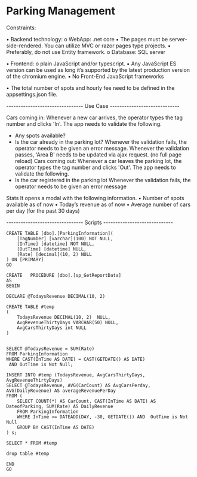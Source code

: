 # Parking Management

Constraints:

• Backend technology: 
	o WebApp: .net core
▪ The pages must be server-side-rendered. You can utilize MVC or razor pages
     type projects.
▪ Preferably, do not use Entity framework.
	o Database: SQL server

• Frontend: 
	o plain JavaScript and/or typescript. 
▪ Any JavaScript ES version can be used as long it’s supported by the latest 
production version of the chromium engine.
▪ No Front-End JavaScript frameworks

• The total number of spots and hourly fee need to be defined in the appsettings.json file.

-------------------------------- Use Case ----------------------------- 

Cars coming in:
Whenever a new car arrives, the operator types the tag number and clicks 'In'. The app needs to validate 
the following.
* Any spots available?
* Is the car already in the parking lot?
Whenever the validation fails, the operator needs to be given an error message.
Whenever the validation passes, 'Area B' needs to be updated via ajax request. (no full page reload)
Cars coming out:
Whenever a car leaves the parking lot, the operator types the tag number and clicks 'Out'. The app 
needs to validate the following.
* Is the car registered in the parking lot
Whenever the validation fails, the operator needs to be given an error message


Stats
It opens a modal with the following information.
• Number of spots available as of now
• Today’s revenue as of now
• Average number of cars per day (for the past 30 days)


-------------------------------- Scripts -----------------------------

```
CREATE TABLE [dbo].[ParkingInformation](
	[TagNumber] [varchar](100) NOT NULL,
	[InTime] [datetime] NOT NULL,
	[OutTime] [datetime] NULL,
	[Rate] [decimal](10, 2) NULL
) ON [PRIMARY]
GO
```


```
CREATE   PROCEDURE [dbo].[sp_GetReportData]
AS
BEGIN

DECLARE @TodaysRevenue DECIMAL(10, 2) 

CREATE TABLE #temp
(
	TodaysRevenue DECIMAL(10, 2)  NULL,
	AvgRevenueThirtyDays VARCHAR(50) NULL,
	AvgCarsThirtyDays int NULL
)


SELECT @TodaysRevenue = SUM(Rate)
FROM ParkingInformation
WHERE CAST(InTime AS DATE) = CAST(GETDATE() AS DATE)
 AND OutTime is Not Null;

INSERT INTO #temp (TodaysRevenue, AvgCarsThirtyDays, AvgRevenueThirtyDays) 
SELECT @TodaysRevenue, AVG(CarCount) AS AvgCarsPerday, AVG(DailyRevenue) AS averageRevenuePerDay
FROM (
    SELECT COUNT(*) AS CarCount, CAST(InTime AS DATE) AS DateofParking, SUM(Rate) AS DailyRevenue 
    FROM ParkingInformation
    WHERE InTime >= DATEADD(DAY, -30, GETDATE()) AND  OutTime is Not Null
    GROUP BY CAST(InTime AS DATE)
) s;

SELECT * FROM #temp

drop table #temp

END
GO
```

